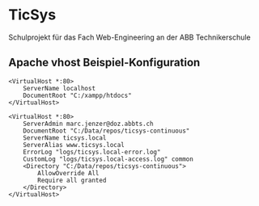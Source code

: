 # TicSys
Schulprojekt für das Fach Web-Engineering an der ABB Technikerschule

## Apache vhost Beispiel-Konfiguration

    <VirtualHost *:80>
        ServerName localhost
        DocumentRoot "C:/xampp/htdocs"
    </VirtualHost>
    
    <VirtualHost *:80>
        ServerAdmin marc.jenzer@doz.abbts.ch
        DocumentRoot "C:/Data/repos/ticsys-continuous"
        ServerName ticsys.local
        ServerAlias www.ticsys.local
        ErrorLog "logs/ticsys.local-error.log"
        CustomLog "logs/ticsys.local-access.log" common
        <Directory "C:/Data/repos/ticsys-continuous">
            AllowOverride All
            Require all granted
        </Directory>
    </VirtualHost>